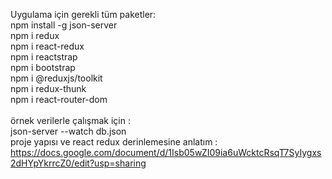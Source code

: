 Uygulama için gerekli tüm paketler: <br/>
npm install -g json-server <br/>
npm i redux  <br/>
npm i react-redux <br/>
npm i reactstrap <br/>
npm i bootstrap <br/>
npm i @reduxjs/toolkit <br/>
npm i redux-thunk <br/>
npm i react-router-dom  <br/>
<br/>
örnek verilerle çalışmak için :<br/>
json-server --watch db.json
<br/>
proje yapısı ve react redux derinlemesine anlatım :<br/>
https://docs.google.com/document/d/1Isb05wZI09ia6uWcktcRsqT7SyIygxs2dHYpYkrrcZ0/edit?usp=sharing <br/>

